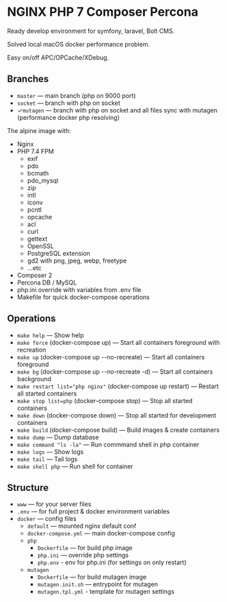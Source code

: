 NGINX PHP 7 Composer Percona
============================

Ready develop environment for symfony, laravel, Bolt CMS.

Solved local macOS docker performance problem.

Easy on/off APC/OPCache/XDebug.

Branches
--------
* `master` — main branch (php on 9000 port)
* `socket` — branch with php on socket
* ✓`mutagen` — branch with php on socket and all files sync with mutagen (performance docker php resolving)

The alpine image with:
* Nginx
* PHP 7.4 FPM
  * exif
  * pdo
  * bcmath
  * pdo_mysql
  * zip
  * intl
  * iconv
  * pcntl
  * opcache
  * acl
  * curl
  * gettext
  * OpenSSL
  * PostgreSQL extension
  * gd2 with png, jpeg, webp, freetype
  * ...etc
* Composer 2
* Percona DB / MySQL
* php.ini override with variables from .env file
* Makefile for quick docker-compose operations

Operations
----------
* `make help` — Show help
* `make force` (docker-compose up) — Start all containers foreground with recreation
* `make up` (docker-compose up --no-recreate) — Start all containers foreground
* `make bg` (docker-compose up --no-recreate -d) — Start all containers background
* `make restart list="php nginx"` (docker-compose up restart) — Restart all started containers
* `make stop list=php` (docker-compose stop) — Stop all started containers
* `make down` (docker-compose down) — Stop all started for development containers
* `make build` (docker-compose build) — Build images & create containers
* `make dump` — Dump database
* `make command "ls -la"` — Run commmand shell in php container
* `make logs` — Show logs
* `make tail` — Tail logs
* `make shell php` — Run shell for container

Structure
---------
* `www` — for your server files
* `.env` — for full project & docker environment variables
* `docker` — config files
  * `default` — mounted nginx default conf
  * `docker-compose.yml` — main docker-compose config
  * `php`
    * `Dockerfile` — for build php image
    * `php.ini` — override php settings
    * `php.env` - env for php.ini (for settings on only restart)
  * `mutagen`
    * `Dockerfile` — for build mutagen image
    * `mutagen.init.sh` — entrypoint for mutagen
    * `mutagen.tpl.yml` - template for mutagen settings

